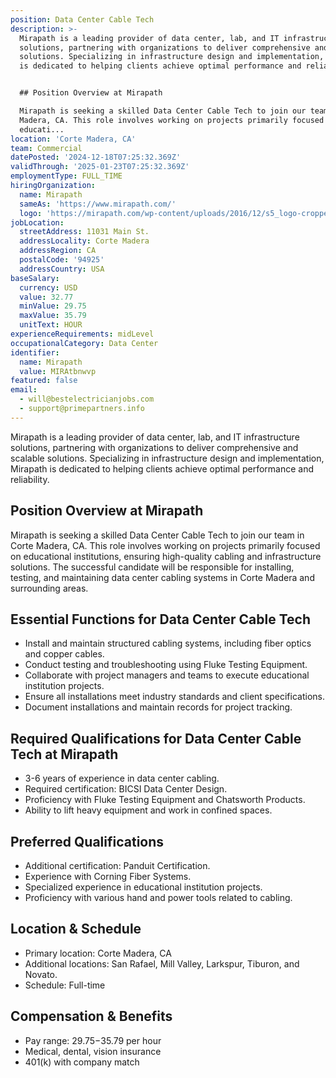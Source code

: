 ```yaml
---
position: Data Center Cable Tech
description: >-
  Mirapath is a leading provider of data center, lab, and IT infrastructure
  solutions, partnering with organizations to deliver comprehensive and scalable
  solutions. Specializing in infrastructure design and implementation, Mirapath
  is dedicated to helping clients achieve optimal performance and reliability.


  ## Position Overview at Mirapath

  Mirapath is seeking a skilled Data Center Cable Tech to join our team in Corte
  Madera, CA. This role involves working on projects primarily focused on
  educati...
location: 'Corte Madera, CA'
team: Commercial
datePosted: '2024-12-18T07:25:32.369Z'
validThrough: '2025-01-23T07:25:32.369Z'
employmentType: FULL_TIME
hiringOrganization:
  name: Mirapath
  sameAs: 'https://www.mirapath.com/'
  logo: 'https://mirapath.com/wp-content/uploads/2016/12/s5_logo-cropped.png'
jobLocation:
  streetAddress: 11031 Main St.
  addressLocality: Corte Madera
  addressRegion: CA
  postalCode: '94925'
  addressCountry: USA
baseSalary:
  currency: USD
  value: 32.77
  minValue: 29.75
  maxValue: 35.79
  unitText: HOUR
experienceRequirements: midLevel
occupationalCategory: Data Center
identifier:
  name: Mirapath
  value: MIRAtbnwvp
featured: false
email:
  - will@bestelectricianjobs.com
  - support@primepartners.info
---
```




Mirapath is a leading provider of data center, lab, and IT infrastructure solutions, partnering with organizations to deliver comprehensive and scalable solutions. Specializing in infrastructure design and implementation, Mirapath is dedicated to helping clients achieve optimal performance and reliability.

## Position Overview at Mirapath
Mirapath is seeking a skilled Data Center Cable Tech to join our team in Corte Madera, CA. This role involves working on projects primarily focused on educational institutions, ensuring high-quality cabling and infrastructure solutions. The successful candidate will be responsible for installing, testing, and maintaining data center cabling systems in Corte Madera and surrounding areas.

## Essential Functions for Data Center Cable Tech
- Install and maintain structured cabling systems, including fiber optics and copper cables.
- Conduct testing and troubleshooting using Fluke Testing Equipment.
- Collaborate with project managers and teams to execute educational institution projects.
- Ensure all installations meet industry standards and client specifications.
- Document installations and maintain records for project tracking.

## Required Qualifications for Data Center Cable Tech at Mirapath
- 3-6 years of experience in data center cabling.
- Required certification: BICSI Data Center Design.
- Proficiency with Fluke Testing Equipment and Chatsworth Products.
- Ability to lift heavy equipment and work in confined spaces.

## Preferred Qualifications
- Additional certification: Panduit Certification.
- Experience with Corning Fiber Systems.
- Specialized experience in educational institution projects.
- Proficiency with various hand and power tools related to cabling.

## Location & Schedule
- Primary location: Corte Madera, CA
- Additional locations: San Rafael, Mill Valley, Larkspur, Tiburon, and Novato.
- Schedule: Full-time

## Compensation & Benefits
- Pay range: $29.75-$35.79 per hour
- Medical, dental, vision insurance
- 401(k) with company match
